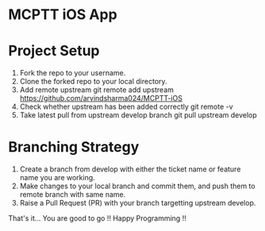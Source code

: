 # MCPTT iOS App

# Project Setup
1. Fork the repo to your username.
2. Clone the forked repo to your local directory.
3. Add remote upstream
    git remote add upstream https://github.com/arvindsharma024/MCPTT-iOS
4. Check whether upstream has been added correctly
    git remote -v
5. Take latest pull from upstream develop branch
    git pull upstream develop
    
    
# Branching Strategy
1. Create a branch from develop with either the ticket name or feature name you are working.
2. Make changes to your local branch and commit them, and push them to remote branch with same name.
3. Raise a Pull Request (PR) with your branch targetting upstream develop.

That's it... You are good to go !!
Happy Programming !!
